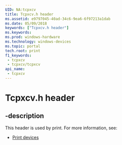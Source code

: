 ```yaml
---
UID: NA:tcpxcv
title: Tcpxcv.h header
ms.assetid: e9797045-40ad-34c6-9ea6-6f97213a1dab
ms.date: 05/09/2018
keywords: ["Tcpxcv.h header"]
ms.keywords: 
ms.prod: windows-hardware
ms.technology: windows-devices
ms.topic: portal
tech.root: print
f1_keywords:
 - tcpxcv
 - tcpxcv/tcpxcv
api_name:
 - tcpxcv
---
```


# Tcpxcv.h header


## -description

This header is used by print. For more information, see:

- [Print devices](../_print/index.md)

